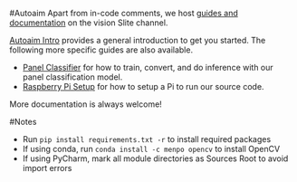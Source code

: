 #Autoaim
Apart from in-code comments, we host [guides and documentation](https://ubcrobomaster.slite.com/app/channels/dA4dO1hHij/notes/ZYTtyAq~lp) on the vision Slite channel.

[Autoaim Intro](https://ubcrobomaster.slite.com/app/channels/dA4dO1hHij/notes/xn1FDEEL2l) provides a general introduction to get you started. The following more specific guides are also available.
* [Panel Classifier](https://ubcrobomaster.slite.com/app/channels/dA4dO1hHij/notes/PBxt9ou6BB) for how to train, convert, and do inference with our panel classification model.
* [Raspberry Pi Setup](https://ubcrobomaster.slite.com/app/channels/dA4dO1hHij/notes/dBspLGe9VC) for how to setup a Pi to run our source code.

More documentation is always welcome!


#Notes
* Run `pip install requirements.txt -r` to install required packages
* If using conda, run `conda install -c menpo opencv` to install OpenCV
* If using PyCharm, mark all module directories as Sources Root to avoid import errors
